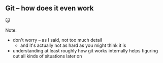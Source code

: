 ## Git – how does it even work

🙀

Note:

- don't worry – as I said, not too much detail
  - and it's actually not as hard as you might think it is
- understanding at least roughly how git works internally helps figuring out all
  kinds of situations later on
